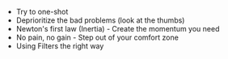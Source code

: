 - Try to one-shot
- Deprioritize the bad problems (look at the thumbs)
- Newton's first law (Inertia) - Create the momentum you need
- No pain, no gain - Step out of your comfort zone
- Using Filters the right way

